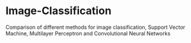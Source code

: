 # Image-Classification
Comparison of different methods for image classification, Support Vector Machine, Multilayer Perceptron and Convolutional Neural Networks
